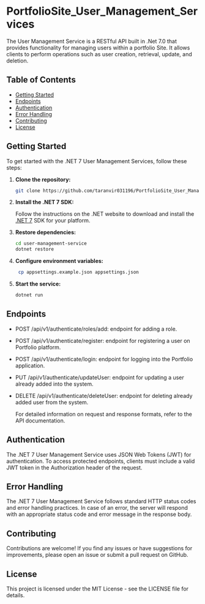 # PortfolioSite_User_Management_Services

The User Management Service is a RESTful API built in .Net 7.0 that provides functionality for managing users within a portfolio Site. It allows clients to perform operations such as user creation, retrieval, update, and deletion.

## Table of Contents

- [Getting Started](#getting-started)
- [Endpoints](#endpoints)
- [Authentication](#authentication)
- [Error Handling](#error-handling)
- [Contributing](#contributing)
- [License](#license)

## Getting Started

To get started with the .NET 7 User Management Services, follow these steps:

1. **Clone the repository:**
   ```sh
   git clone https://github.com/taranvir031196/PortfolioSite_User_Management_Services

2. **Install the .NET 7 SDK:**

   Follow the instructions on the .NET website to download and install the [.NET 7](https://dotnet.microsoft.com/en-us/download) SDK for your platform.

3. **Restore dependencies:**
      ```sh
      cd user-management-service
      dotnet restore

4. **Configure environment variables:**
    ```sh
     cp appsettings.example.json appsettings.json

5. **Start the service:**
   ```sh
   dotnet run

## Endpoints

  - POST /api/v1/authenticate/roles/add: endpoint for adding a role.
  - POST /api/v1/authenticate/register: endpoint for registering a user on Portfolio platform.
  - POST /api/v1/authenticate/login: endpoint for logging into the Portfolio application.
  - PUT /api/v1/authenticate/updateUser: endpoint for updating a user already added into the system.
  - DELETE /api/v1/authenticate/deleteUser: endpoint for deleting already added user from the system.
   
    For detailed information on request and response formats, refer to the API documentation.
   
## Authentication
   The .NET 7 User Management Service uses JSON Web Tokens (JWT) for authentication. To access protected endpoints, clients must include a valid JWT token in the Authorization header of the request.
   
## Error Handling
   The .NET 7 User Management Service follows standard HTTP status codes and error handling practices. In case of an error, the server will respond with an appropriate status code and error message in the response body.

## Contributing
   Contributions are welcome! If you find any issues or have suggestions for improvements, please open an issue or submit a pull request on GitHub.

## License
   This project is licensed under the MIT License - see the LICENSE file for details.

